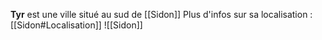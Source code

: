 **Tyr** est une ville situé au sud de [[Sidon]]
Plus d'infos sur sa localisation : [[Sidon#Localisation]]
![[Sidon]]